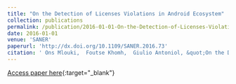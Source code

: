 ```yaml
---
title: "On the Detection of Licenses Violations in Android Ecosystem"
collection: publications
permalink: /publication/2016-01-01-On-the-Detection-of-Licenses-Violations-in-Android-Ecosystem
date: 2016-01-01
venue: 'SANER'
paperurl: 'http://dx.doi.org/10.1109/SANER.2016.73'
citation: ' Ons Mlouki,  Foutse Khomh,  Giulio Antoniol, &quot;On the Detection of Licenses Violations in Android Ecosystem.&quot; SANER, 2016.'
---
```

[Access paper here](http://dx.doi.org/10.1109/SANER.2016.73){:target="_blank"}
